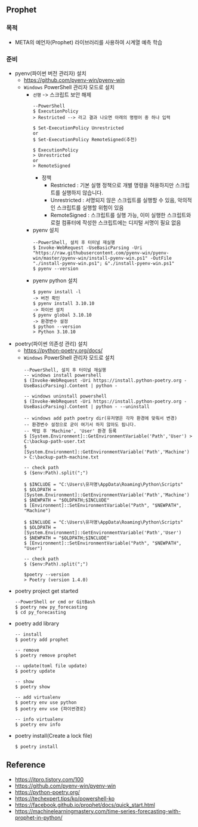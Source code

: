 ## Prophet

### 목적
- META의 예언자(Prophet) 라이브러리를 사용하여 시계열 예측 학습


### 준비
- pyenv(파이썬 버전 관리자) 설치
  - https://github.com/pyenv-win/pyenv-win
  - `Windows` PowerShell 관리자 모드로 설치
    - `선행` -> 스크립트 보안 해제
      ```
      --PowerShell
      $ ExecutionPolicy
      > Restricted --> 라고 결과 나오면 아래의 명령어 중 하나 입력
      
      $ Set-ExecutionPolicy Unrestricted
      or
      $ Set-ExecutionPolicy RemoteSigned(추천)
      
      $ ExecutionPolicy
      > Unrestricted
      or
      > RemoteSigned
      
      ```
      - 정책
        - Restricted : 기본 실행 정책으로 개별 명령을 허용하지만 스크립트를 실행하지 않습니다.
        - Unrestricted : 서명되지 않은 스크립트를 실행할 수 있음, 악의적인 스크립트를 실행할 위험이 있음
        - RemoteSigned : 스크립트를 실행 가능, 이미 실행한 스크립트와 로컬 컴퓨터에 작성한 스크립트에는 디지털 서명이 필요 없음
    - pyenv 설치
      ```
      --PowerShell, 설치 후 터미널 재실행
      $ Invoke-WebRequest -UseBasicParsing -Uri "https://raw.githubusercontent.com/pyenv-win/pyenv-win/master/pyenv-win/install-pyenv-win.ps1" -OutFile "./install-pyenv-win.ps1"; &"./install-pyenv-win.ps1"
      $ pyenv --version
      ```
    - pyenv python 설치
      ```
      $ pyenv install -l
      -> 버전 확인
      $ pyenv install 3.10.10
      -> 파이썬 설치
      $ pyenv global 3.10.10
      -> 환경변수 설정
      $ python --version
      > Python 3.10.10
      ```
- poetry(파이썬 의존성 관리) 설치
  - https://python-poetry.org/docs/
  - `Windows` PowerShell 관리자 모드로 설치
    ```
    --PowerShell, 설치 후 터미널 재실행
    -- windows install powershell
    $ (Invoke-WebRequest -Uri https://install.python-poetry.org -UseBasicParsing).Content | python -
  
    -- windows uninstall powershell
    $ (Invoke-WebRequest -Uri https://install.python-poetry.org -UseBasicParsing).Content | python - --uninstall
    
    -- windows add path poetry dir(유저명은 각자 환경에 맞춰서 변경)
    -- 환경변수 설정으로 굳이 여기서 하지 않아도 됩니다.
    -- 백업 후 'Machine', 'User' 환경 등록
    $ [System.Environment]::GetEnvironmentVariable('Path','User') > C:\backup-path-user.txt
    $ [System.Environment]::GetEnvironmentVariable('Path','Machine') > C:\backup-path-machine.txt
    
    -- check path
    $ ($env:Path).split(";")
    
    $ $INCLUDE = "C:\Users\유저명\AppData\Roaming\Python\Scripts"
    $ $OLDPATH = [System.Environment]::GetEnvironmentVariable('Path','Machine')
    $ $NEWPATH = "$OLDPATH;$INCLUDE"
    $ [Environment]::SetEnvironmentVariable("Path", "$NEWPATH", "Machine")
    
    $ $INCLUDE = "C:\Users\유저명\AppData\Roaming\Python\Scripts"
    $ $OLDPATH = [System.Environment]::GetEnvironmentVariable('Path','User')
    $ $NEWPATH = "$OLDPATH;$INCLUDE"
    $ [Environment]::SetEnvironmentVariable("Path", "$NEWPATH", "User")
    
    -- check path
    $ ($env:Path).split(";")
    
    $poetry --version
    > Poetry (version 1.4.0)
    ```
- poetry project get started
  ```
  --PowerShell or cmd or GitBash
  $ poetry new py_forecasting
  $ cd py_forecasting
  ```
- poetry add library
  ```
  -- install
  $ poetry add prophet
  
  -- remove
  $ poetry remove prophet
  
  -- update(toml file update)
  $ poetry update
  
  -- show 
  $ poetry show
  
  -- add virtualenv
  $ poetry env use python
  $ poetry env use {파이썬경로}
  
  -- info virtualenv
  $ poetry env info
  ```
- poetry install(Create a lock file)
  ```
  $ poetry install
  ```


## Reference
- https://itpro.tistory.com/100
- https://github.com/pyenv-win/pyenv-win
- https://python-poetry.org/
- https://techexpert.tips/ko/powershell-ko
- https://facebook.github.io/prophet/docs/quick_start.html
- https://machinelearningmastery.com/time-series-forecasting-with-prophet-in-python/